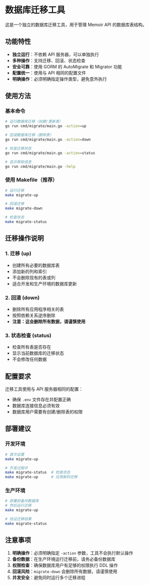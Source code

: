 # 数据库迁移工具

这是一个独立的数据库迁移工具，用于管理 Memoir API 的数据库表结构。

## 功能特性

- **独立运行**：不依赖 API 服务器，可以单独执行
- **多种操作**：支持迁移、回滚、状态检查
- **安全可靠**：使用 GORM 的 AutoMigrate 和 Migrator 功能
- **配置统一**：使用与 API 相同的配置文件
- **明确操作**：必须明确指定操作类型，避免意外执行

## 使用方法

### 基本命令

```bash
# 运行数据库迁移（创建/更新表）
go run cmd/migrate/main.go -action=up

# 回滚数据库迁移（删除表）
go run cmd/migrate/main.go -action=down

# 检查迁移状态
go run cmd/migrate/main.go -action=status

# 显示帮助信息
go run cmd/migrate/main.go -help
```

### 使用 Makefile（推荐）

```bash
# 运行迁移
make migrate-up

# 回滚迁移
make migrate-down

# 检查状态
make migrate-status
```

## 迁移操作说明

### 1. 迁移 (up)
- 创建所有必要的数据库表
- 添加新的列和索引
- 不会删除现有的表或列
- 适合开发和生产环境的数据库更新

### 2. 回滚 (down)
- 删除所有应用程序相关的表
- 按照依赖关系逆序删除
- **注意：这会删除所有数据，请谨慎使用**

### 3. 状态检查 (status)
- 检查所有表是否存在
- 显示当前数据库的迁移状态
- 不会修改任何数据

## 配置要求

迁移工具使用与 API 服务器相同的配置：

- 确保 `.env` 文件存在并配置正确
- 数据库连接信息必须有效
- 数据库用户需要有创建/删除表的权限

## 部署建议

### 开发环境
```bash
# 首次设置
make migrate-up

# 开发过程中
make migrate-status  # 检查状态
make migrate-up      # 应用新的迁移
```

### 生产环境
```bash
# 部署前备份数据库
# 然后运行迁移
make migrate-up

# 验证迁移结果
make migrate-status
```

## 注意事项

1. **明确操作**：必须明确指定 `-action` 参数，工具不会执行默认操作
2. **备份数据**：在生产环境运行迁移前，请务必备份数据库
3. **权限检查**：确保数据库用户有足够的权限执行 DDL 操作
4. **回滚风险**：`migrate-down` 会删除所有数据，请谨慎使用
5. **并发安全**：避免同时运行多个迁移进程
